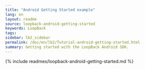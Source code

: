 ```yaml
---
title: "Android Getting Started example"
lang: en
layout: readme
source: loopback-android-getting-started
keywords: LoopBack
tags:
sidebar: lb2_sidebar
permalink: /doc/en/lb2/Tutorial-android-getting-started.html
summary: Getting started with the LoopBack Android SDK.
---
```


{% include readmes/loopback-android-getting-started.md %}
